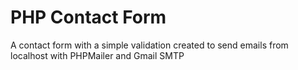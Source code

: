 # PHP Contact Form

A contact form with a simple validation created to send emails  from localhost with PHPMailer and Gmail SMTP